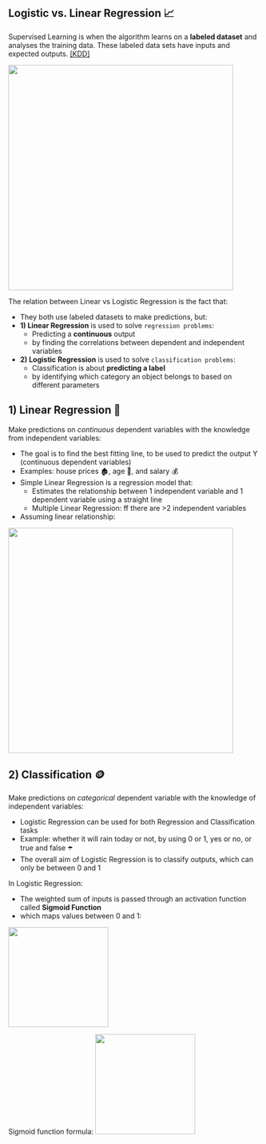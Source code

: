 ## Logistic vs. Linear Regression 📈
Supervised Learning is when the algorithm learns on a **labeled dataset** and analyses the training data. These labeled data sets have inputs and expected outputs. [[KDD]](https://www.kdnuggets.com/2022/03/linear-logistic-regression-succinct-explanation.html#:~:text=Linear%20Regression%20and%20Logistic%20Regression,used%20to%20solve%20Classification%20problems.) 

<img width="450" src="https://github.com/krystinli/Legoland/assets/33378140/eb554f29-a8f9-4c03-b8e2-fa96931238ef" />

The relation between Linear vs Logistic Regression is the fact that:
- They both use labeled datasets to make predictions, but:
- **1) Linear Regression** is used to solve `regression problems`:
  - Predicting a **continuous** output
  - by finding the correlations between dependent and independent variables 
- **2) Logistic Regression** is used to solve `classification problems`:
  - Classification is about **predicting a label**
  - by identifying which category an object belongs to based on different parameters 

## 1) Linear Regression 🧵
Make predictions on _continuous_ dependent variables with the knowledge from independent variables:
- The goal is to find the best fitting line, to be used to predict the output Y (continuous dependent variables)
- Examples: house prices 🏚️, age 👵, and salary 💰
- Simple Linear Regression is a regression model that:
  - Estimates the relationship between 1 independent variable and 1 dependent variable using a straight line
  - Multiple Linear Regression: ff there are >2 independent variables
- Assuming linear relationship:
<img width="450" src="https://github.com/krystinli/Legoland/assets/33378140/f43bc917-98bc-47e3-b548-86bcde154b0e"/>

## 2) Classification 🪙
Make predictions on _categorical_ dependent variable with the knowledge of independent variables:
- Logistic Regression can be used for both Regression and Classification tasks
- Example: whether it will rain today or not, by using 0 or 1, yes or no, or true and false ☂️
- The overall aim of Logistic Regression is to classify outputs, which can only be between 0 and 1

In Logistic Regression:
- The weighted sum of inputs is passed through an activation function called **Sigmoid Function**
- which maps values between 0 and 1:
<img width="200" src="https://github.com/krystinli/Legoland/assets/33378140/33a1421f-8da8-4fdb-bd53-d981c425ac1a" />

Sigmoid function formula:
<img width="200" src="https://www.kdnuggets.com/wp-content/uploads/arya_logistic_linear_regression_succinct_6.png" />




